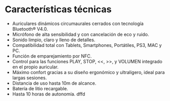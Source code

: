 Características técnicas
==============
* Auriculares dinámicos circumaurales cerrados con tecnología Bluetooth® V4.0.
* Micrófono de alta sensibilidad y con cancelación de eco y ruido.
* Sonido limpio, claro y lleno de detalles.
* Compatibilidad total con Tablets, Smartphones, Portátiles, PS3, MAC y PC.
* Función de emparejamiento por NFC.
* Control para las funciones PLAY, STOP, <<, >>, y VOLUMEN integrado en el propio auricular.
* Máximo confort gracias a su diseño ergonómico y ultraligero, ideal para largas sesiones.
* Distancia de uso hasta 10m de alcance.
* Batería de litio recargable.
* Hasta 10 horas de autonomía.
dffd
